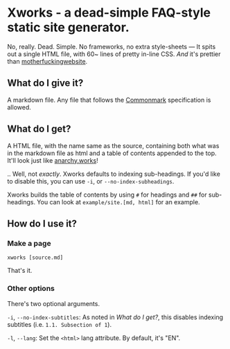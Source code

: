 # Xworks - a dead-simple FAQ-style static site generator.

No, really. Dead. Simple. No frameworks, no extra style-sheets — It spits out a single HTML file,
with 60~ lines of pretty in-line CSS. *And* it's prettier than
[motherfuckingwebsite](http://motherfuckingwebsite.com/).

## What do I give it?

A markdown file. Any file that follows the [Commonmark](https://commonmark.org/) specification is
allowed.

## What do I get?

A HTML file, with the name same as the source, containing both what was in the markdown file as html
and a table of contents appended to the top. It'll look just like
[anarchy.works](http://anarchy.works)!

.. Well, not *exactly*. Xworks defaults to indexing sub-headings. If you'd like to disable this,
you can use `-i`, or `--no-index-subheadings`.

Xworks builds the table of contents by using `#` for headings and `##` for
sub-headings. You can look at `example/site.[md, html]` for an example.

## How do I use it?

### Make a page

`xworks [source.md]`

That's it.

### Other options

There's two optional arguments.

`-i`, `--no-index-subtitles`: As noted in *What do I get?*, this disables
indexing subtitles (i.e. `1.1. Subsection of 1`).

`-l`, `--lang`: Set the `<html>` lang attribute. By default, it's "EN".